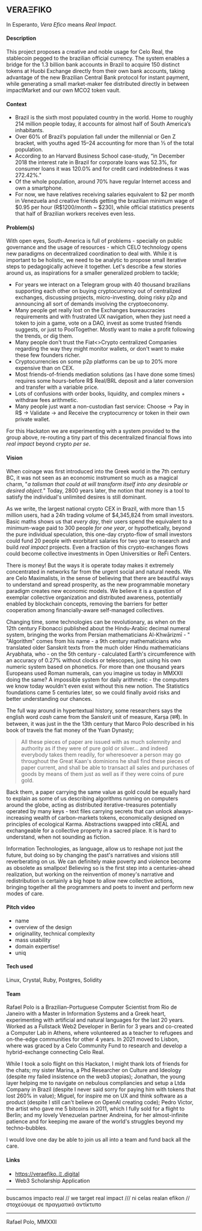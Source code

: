 
## VERAΞFIKO

In Esperanto, *Vera Efico* means *Real Impact*. 

#### Description

This project proposes a creative and noble usage for Celo Real, the stablecoin pegged to the brazilian official currency. The system enables a bridge for the 1.3 billion bank accounts in Brazil to acquire 150 distinct tokens at Huobi Exchange directly from their own bank accounts, taking advantage of the new Brazilian Central Bank protocol for instant payment, while generating a small market-maker fee distributed directly in between impactMarket and our own MCO2 token vault.

#### Context

- Brazil is the sixth most populated country in the world. Home to roughly 214 million people today, it accounts for almost half of South America’s inhabitants.
- Over 60% of Brazil’s population fall under the millennial or Gen Z bracket, with youths aged 15–24 accounting for more than ⅓ of the total population.
- According to an Harvard Business School case-study, “in December 2018 the interest rate in Brazil for corporate loans was 52.3%, for consumer loans it was 120.0% and for credit card indebtedness it was 272.42%."
- Of the whole population, around 70% have regular Internet access and own a smartphone.
- For now, we have relatives receiving salaries equivalent to \$2 per month in Venezuela and creative friends getting the brazilian minimum wage of \$0.95 per hour (R\$1200/month ~ $230), while official statistics presents that half of Brazilian workers receives even less.

#### Problem(s)

With open eyes, South-America is full of problems - specially on public governance and the usage of resources - which CELO technology opens new paradigms on decentralized coordination to deal with. While it is important to be holistic, we need to be analytic to propose small iterative steps to pedagogically achieve it together. Let's describe a few stories around us, as inspirations for a smaller generalized problem to tackle;

- For years we interact on a Telegram group with 40 thousand brazilians supporting each other on buying cryptocurrency out of centralized exchanges, discussing projects, micro-investing, doing risky p2p and announcing all sort of demands involving the cryptoeconomy.
- Many people get really lost on the Exchanges bureaucracies requirements and with frustrated UX navigation, when they just need a token to join a game, vote on a DAO, invest as some trusted friends suggests, or just to PoolTogether. Mostly want to make a profit following the trends, or dig them.
- Many people don't trust the Fiat<>Crypto centralized Companies regarding the way they might monitor wallets, or don't want to make these few founders richer.
- Cryptocurrencies on some p2p platforms can be up to 20% more expensive than on CEX.
- Most friends-of-friends mediation solutions (as I have done some times) requires some hours-before R$ Real/BRL deposit and a later conversion and transfer with a variable price.
- Lots of confusions with order books, liquidity, and complex miners + withdraw fees arithmetic.
- Many people just want a non-custodian fast service: Choose -> Pay in R$ -> Validate -> and Receive the cryptocurrency or token in their own private wallet.

For this Hackaton we are experimenting with a system provided to the group above, re-routing a tiny part of this decentralized financial flows into *real impact* beyond crypto *per se*.

#### Vision

When coinage was first introduced into the Greek world in the 7th century BC, it was not seen as an economic instrument so much as a magical charm, "*a talisman that could at will transform itself into any desirable or desired object.*" Today, 2800 years later, the notion that money is a tool to satisfy the individual's unlimited desires is still dominant.

As we write, the largest national crypto CEX in Brazil, with more than 1.5 million users, had a 24h trading volume of $4,345,824 from small investors. Basic maths shows us that *every day*, their users spend the equivalent to a minimum-wage paid to 300 people *for one year*, or hypothetically, beyond the pure individual speculation, this one-day crypto-flow of small investors could fund 20 people with exorbitant salaries for two year to research and build *real impact* projects. Even a fraction of this crypto-exchanges flows could become collective investments in Open Universities or ReFi Centers.

There is money! But the ways it is operate today makes it extremely concentrated in networks far from the urgent social and natural needs. We are Celo Maximalists, in the sense of believing that there are beautiful ways to understand and spread prosperity, as the new programmable monetary paradigm creates new economic models. We believe it is a question of exemplar collective organization and distributed awareness, potentially enabled by blockchain concepts, removing the barriers for better cooperation among financially-aware self-managed collectives.

Changing time, some technologies can be revolutionary, as when on the 12th century Fibonacci published about the Hindu-Arabic decimal numeral system, bringing the works from Persian mathematicians Al-Khwārizmī  - " "Algorithm" comes from his name - a 9th century mathematicians who translated older Sanskrit texts from the much older Hindu mathematicians Aryabhata, who - on the 5th century - calculated Earth's circumference with an accuracy of 0.27% without clocks or telescopes, just using his own numeric system based on phonetics. For more than one thousand years Europeans used Roman numerals, can you imagine us today in MMXXII doing the same? A impossible system for daily arithmetic - the computers we know today wouldn't even exist without this new notion. The Statistics foundations came 5 centuries later, so we could finally avoid risks and better understanding our chances.

The full way around in hypertextual history, some researchers says the english word *cash* came from the Sanskrit unit of measure, Karṣa (कर्ष). In between, it was just in the the 13th century that Marco Polo described in his book of travels the fiat money of the Yuan Dynasty; 

> All these pieces of paper are issued with as much solemnity and authority as if they were of pure gold or silver... and indeed everybody takes them readily, for wheresoever a person may go throughout the Great Kaan's dominions he shall find these pieces of paper current, and shall be able to transact all sales and purchases of goods by means of them just as well as if they were coins of pure gold.

Back them, a paper carrying the same value as gold could be equally hard to explain as some of us describing algorithms running on computers around the globe, acting as distributed iterative-treasures potentially operated by many keys - text files carrying secrets that can unlock always-increasing wealth of carbon-markets tokens, economically designed on principles of ecological Karma. Abstractions swapped into cREAL and exchangeable for a collective property in a sacred place. It is hard to understand, when not sounding as fiction.

Information Technologies, as language, allow us to reshape not just the future, but doing so by changing the past's narratives and visions still reverberating on us. We can definitely make poverty and violence become as obsolete as smallpox! Believing so is the first step into a centuries-ahead realization, but working on the reinvention of money's narrative and redistribution is certainly a big hope to allow new collective actions, bringing together all the programmers and poets to invent and perform new modes of care.

#### Pitch video
  - name
  - overview of the design
  - originallity, technical complexity
  - mass usability  
  - domain expertise!
  - uniq

#### Tech used

Linux, Crystal, Ruby, Postgres, Solidity 

#### Team

Rafael Polo is a Brazilian-Portuguese Computer Scientist from Rio de Janeiro with a Master in Information Systems and a Greek heart, experimenting with artificial and natural languages for the last 20 years. Worked as a Fullstack Web2 Developer in Berlin for 3 years and co-created a Computer Lab in Athens, where volunteered as a teacher to refugees and on-the-edge communities for other 4 years. In 2021 moved to Lisbon, where was graced by a Celo Community Fund to research and develop a hybrid-exchange connecting Celo Real.

While I took a solo flight on this Hackaton, I might thank lots of friends for the chats; my sister Marina, a Phd Researcher on Culture and Ideology (despite my failed insistence on the web3 utopias); Jonathan, the young layer helping me to navigate on nebulous compliancies and setup a Ltda Company in Brazil (despite I never said sorry for paying him with tokens that lost 260% in value); Miguel, for inspire me on UX and think software as a product (despite I still can't believe on OpenAI creating code); Pedro Victor, the artist who gave me 5 bitcoins in 2011, which I fully sold for a flight to Berlin; and my lovely Venezuelan partner Andreina, for her almost-infinite patience and for keeping me aware of the world's struggles beyond my techno-bubbles. 

I would love one day be able to join us all into a team and fund back all the care.


#### Links

- https://veraefiko.ミ.digital
- Web3 Scholarship Application

---

buscamos impacto real // we target real impact /// ni celas realan efikon // στοχεύουμε σε πραγματικό αντίκτυπο

---

Rafael Polo, MMXXII
